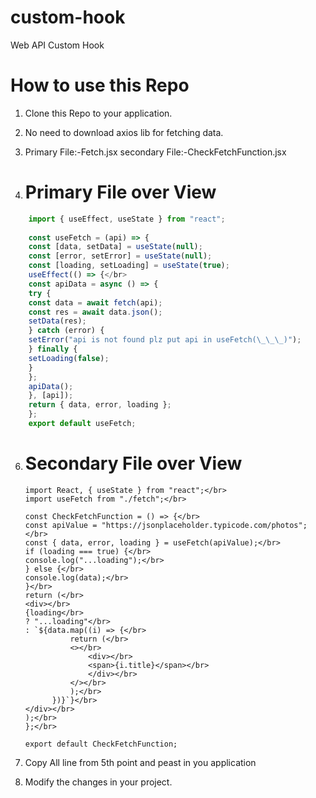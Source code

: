 # custom-hook

Web API Custom Hook

# How to use this Repo

1.  Clone this Repo to your application.
2.  No need to download axios lib for fetching data.
3.  Primary File:-Fetch.jsx
    secondary File:-CheckFetchFunction.jsx
    
5.  # Primary File over View
```javascript
    import { useEffect, useState } from "react";
    
    const useFetch = (api) => { 
    const [data, setData] = useState(null); 
    const [error, setError] = useState(null); 
    const [loading, setLoading] = useState(true); 
    useEffect(() => {</br>
    const apiData = async () => { 
    try { 
    const data = await fetch(api); 
    const res = await data.json();
    setData(res);
    } catch (error) {
    setError("api is not found plz put api in useFetch(\_\_\_)");
    } finally {
    setLoading(false);
    }
    };
    apiData();
    }, [api]);
    return { data, error, loading };
    };
    export default useFetch;
```
6.  # Secondary File over View

        import React, { useState } from "react";</br>
        import useFetch from "./fetch";</br>

        const CheckFetchFunction = () => {</br>
        const apiValue = "https://jsonplaceholder.typicode.com/photos";</br>
        const { data, error, loading } = useFetch(apiValue);</br>
        if (loading === true) {</br>
        console.log("...loading");</br>
        } else {</br>
        console.log(data);</br>
        }</br>
        return (</br>
        <div></br>
        {loading</br>
        ? "...loading"</br>
        : `${data.map((i) => {</br>
                  return (</br>
                  <></br>
                      <div></br>
                      <span>{i.title}</span></br>
                      </div></br>
                  </></br>
                  );</br>
              })}`}</br>
        </div></br>
        );</br>
        };</br>

        export default CheckFetchFunction;

7.  Copy All line from 5th point and peast in you application
8.  Modify the changes in your project.
